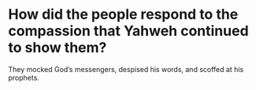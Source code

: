 # How did the people respond to the compassion that Yahweh continued to show them?

They mocked God’s messengers, despised his words, and scoffed at his prophets.
